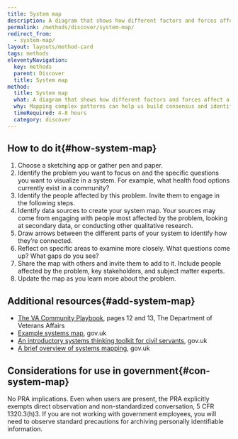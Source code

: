 ```yaml
---
title: System map
description: A diagram that shows how different factors and forces affect a given system. This is unlike journey maps or service blueprints, which visualize specific services.
permalink: /methods/discover/system-map/
redirect_from:
  - system-map/
layout: layouts/method-card
tags: methods
eleventyNavigation:
  key: methods
  parent: Discover
  title: System map
method:
  title: System map
  what: A diagram that shows how different factors and forces affect a given system. This is unlike journey maps or service blueprints, which visualize specific services.
  why: Mapping complex patterns can help us build consensus and identify opportunities. Maps can also be used to onboard new team members and inform product decisions.
  timeRequired: 4-8 hours
  category: discover
---
```


  ## How to do it{#how-system-map}

  1. Choose a sketching app or gather pen and paper.
  2. Identify the problem you want to focus on and the specific questions you want to visualize in a system. For example, what health food options currently exist in a community?
  3. Identify the people affected by this problem. Invite them to engage in the following steps.
  4. Identify data sources to create your system map. Your sources may come from engaging with people most affected by the problem, looking at secondary data, or conducting other qualitative research.
  5. Draw arrows between the different parts of your system to identify how they’re connected.
  6. Reflect on specific areas to examine more closely. What questions come up? What gaps do you see?
  7. Share the map with others and invite them to add to it. Include people affected by the problem, key stakeholders, and subject matter experts.
  8. Update the map as you learn more about the problem.

<section class="method--section method--section--additional-resources" markdown="1">

## Additional resources{#add-system-map}

- [The VA Community Playbook](https://department.va.gov/veterans-experience/wp-content/uploads/sites/2/2024/06/Community-Playbook_update_508_FINAL.pdf), pages 12 and 13, The Department of Veterans Affairs
- [Example systems map](https://www.gov.uk/government/publications/systems-thinking-for-civil-servants/toolkit#iterative-and-cyclical-flow-of-the-toolkit), gov.uk
- [An introductory systems thinking toolkit for civil servants](https://www.gov.uk/government/publications/systems-thinking-for-civil-servants/toolkit#introduction-to-systems-thinking), gov.uk
- [A brief overview of systems mapping](https://mojdigital.blog.gov.uk/2020/06/02/systems-mapping-a-brief-overview-of-what-why-and-how-part-1/), gov.uk

</section>

<section class="method--section method--section--government-considerations" markdown="1" >

## Considerations for use in government{#con-system-map}

No PRA implications. Even when users are present, the PRA explicitly exempts direct observation and non-standardized conversation, 5 CFR 1320.3(h)3.
If you are not working with government employees, you will need to observe standard precautions for archiving personally identifiable information.

</section>
